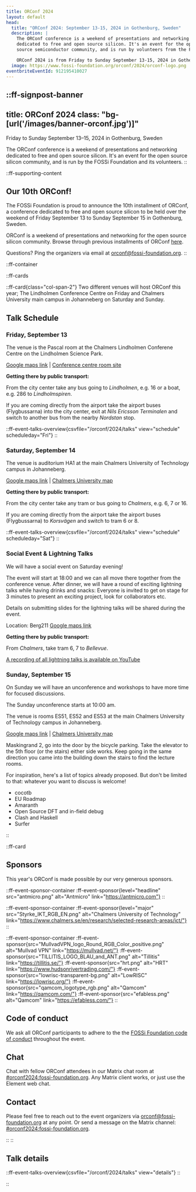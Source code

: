 ```yaml
---
title: ORConf 2024
layout: default
head:
  title: "ORConf 2024: September 13-15, 2024 in Gothenburg, Sweden"
  description: |
    The ORConf conference is a weekend of presentations and networking
    dedicated to free and open source silicon. It's an event for the open
    source semiconductor community, and is run by volunteers from the FOSSi Foundation.

    ORConf 2024 is from Friday to Sunday September 13-15, 2024 in Gothenburg, Sweden.
  image: https://www.fossi-foundation.org/orconf/2024/orconf-logo.png
eventbriteEventId: 912195410027
---
```


::ff-signpost-banner
---
title: ORConf 2024
class: "bg-[url('/images/banner-orconf.jpg')]"
---

Friday to Sunday September 13&ndash;15, 2024 in Gothenburg, Sweden

The ORConf conference is a weekend of presentations and networking dedicated to free and open source silicon. It's an event for the open source silicon community, and is run by the FOSSi Foundation and its volunteers.
::


::ff-supporting-content
## Our 10th ORConf!

The FOSSi Foundation is proud to announce the 10th installment of ORConf, a conference dedicated to free and open source silicon to be held over the weekend of Friday September 13 to Sunday September 15 in Gothenburg, Sweden.

ORConf is a weekend of presentations and networking for the open source silicon community. Browse through previous installments of ORConf [here](https://fossi-foundation.org/events/archive).

Questions? Ping the organizers via email at [orconf@fossi-foundation.org](mailto:orconf@fossi-foundation.org?subject=Question).
::




::ff-container

::ff-cards

  ::ff-card{class="col-span-2"}
  Two different venues will host ORConf this year; The Lindholmen Conference Centre on Friday and Chalmers University main campus in Johanneberg on Saturday and Sunday.

  ## Talk Schedule

  ### Friday, September 13

  The venue is the Pascal room at the Chalmers Lindholmen Conferene Centre on the Lindholmen Science Park.

  [Google maps link](https://maps.app.goo.gl/pdo2GveTnSBo7VrT9) | [Conference centre room site](https://chalmerskonferens.se/en/konferens/lindholmen-conference-centre/konferenslokal-pascal/)

  **Getting there by public transport:**

  From the city center take any bus going to *Lindholmen*, e.g. 16 or a boat, e.g. 286 to *Lindholmspiren*.

  If you are coming directly from the airport take the airport buses (Flygbussarna) into the city center, exit at *Nils Ericsson Terminalen* and switch to another bus from the nearby *Nordstan* stop.

  ::ff-event-talks-overview{csvfile="/orconf/2024/talks" view="schedule" scheduleday="Fri"}
  ::

  ### Saturday, September 14

  The venue is auditorium HA1 at the main Chalmers University of Technology campus in Johanneberg.

  [Google maps link](https://maps.app.goo.gl/4RtQDMTSQJRd5kFL6) | [Chalmers University map](https://maps.chalmers.se/#971e00c6-6f9a-46ce-9894-687adb1fa8ea)

  **Getting there by public transport:**

  From the city center take any tram or bus going to *Chalmers*, e.g. 6, 7 or 16.

  If you are coming directly from the airport take the airport buses (Flygbussarna) to *Korsvägen* and switch to tram 6 or 8.

  ::ff-event-talks-overview{csvfile="/orconf/2024/talks" view="schedule" scheduleday="Sat"}
  ::

  ### Social Event & Lightning Talks

  We will have a social event on Saturday evening!

  The event will start at 18:00 and we can all move there together from the
  conference venue. After dinner, we will have a round of exciting lightning
  talks while having drinks and snacks: Everyone is invited to get on stage for
  3 minutes to present an exciting project, look for collaborators etc.

  Details on submitting slides for the lightning talks will be shared during the event.

  Location: Berg211 [Google maps link](https://maps.app.goo.gl/T7Cy1vaP1ZgWSdwr7)

  **Getting there by public transport:**

  From *Chalmers*, take tram 6, 7 to *Bellevue*.

  [A recording of all lightning talks is available on YouTube](https://youtu.be/Xm_kUVhMBdw)

  ### Sunday, September 15

  On Sunday we will have an unconference and workshops to have more time for focused discussions.

  The Sunday unconference starts at 10:00 am.

  The venue is rooms ES51, ES52 and ES53 at the main Chalmers University of Technology campus in Johanneberg.

  [Google maps link](https://www.google.com/maps/@57.6877865,11.979491,18.37z?entry=ttu) | [Chalmers University map](http://maps.chalmers.se/#abb49f72-9df3-42c4-9298-788edba3090c)

  Maskingrand 2, go into the door by the bicycle parking. Take the elevator to the 5th floor (or the stairs) either side works. Keep going in the same direction you came into the building down the stairs to find the lecture rooms.

  For inspiration, here's a list of topics already proposed.
  But don't be limited to that: whatever you want to discuss is welcome!

  - cocotb
  - EU Roadmap
  - Amaranth
  - Open Source DFT and in-field debug
  - Clash and Haskell
  - Surfer

  ::

  ::ff-card
  ## Sponsors

  This year's ORConf is made possible by our very generous sponsors.


  ::ff-event-sponsor-container
    :ff-event-sponsor{level="headline" src="antmicro.png" alt="Antmicro" link="https://antmicro.com"}
  ::

  ::ff-event-sponsor-container
    :ff-event-sponsor{level="major" src="Styrke_IKT_RGB_EN.png" alt="Chalmers University of Technology" link="https://www.chalmers.se/en/research/selected-research-areas/ict/"}
  ::

  ::ff-event-sponsor-container
    :ff-event-sponsor{src="MullvadVPN_logo_Round_RGB_Color_positive.png" alt="Mullvad VPN" link="https://mullvad.net/"}
    :ff-event-sponsor{src="TILLITIS_LOGO_BLAU_and_ANT.png" alt="Tillitis" link="https://tillitis.se/"}
    :ff-event-sponsor{src="hrt.png" alt="HRT" link="https://www.hudsonrivertrading.com/"}
    :ff-event-sponsor{src="lowrisc-transparent-bg.png" alt="LowRISC" link="https://lowrisc.org/"}
    :ff-event-sponsor{src="qamcom_logotype_rgb.png" alt="Qamcom" link="https://qamcom.com/"}
    :ff-event-sponsor{src="efabless.png" alt="Qamcom" link="https://efabless.com/"}
  ::

  ## Code of conduct

  We ask all ORConf participants to adhere to the the [FOSSi Foundation code of conduct](/code-of-conduct) throughout the event.

  ## Chat

  Chat with fellow ORConf attendees in our Matrix chat room at [#orconf2024:fossi-foundation.org](https://matrix.to/#/#orconf2024:fossi-foundation.org).
  Any Matrix client works, or just use the Element web chat.

  ## Contact

  Please feel free to reach out to the event organizers via [orconf@fossi-foundation.org](mailto:orconf@fossi-foundation.org) at any point. Or send a message on the Matrix channel: [#orconf2024:fossi-foundation.org](https://matrix.to/#/#orconf2024:fossi-foundation.org).

  ::
::

## Talk details

::ff-event-talks-overview{csvfile="/orconf/2024/talks" view="details"}
::


::
